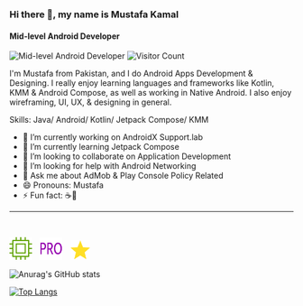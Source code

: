 ### Hi there 👋, my name is Mustafa Kamal
#### Mid-level Android Developer
![Mid-level Android Developer](https://raw.githubusercontent.com/sagar-viradiya/sagar-viradiya/master/resources/banner.png)
![Visitor Count](https://profile-counter.glitch.me/{YOURUSER}/count.svg)


I'm Mustafa from Pakistan, and I do Android Apps Development & Designing. I really enjoy learning languages and frameworks like Kotlin, KMM & Android Compose, as well as working in Native Android. I also enjoy wireframing, UI, UX, & designing in general.

Skills: Java/ Android/ Kotlin/ Jetpack Compose/ KMM

- 🔭 I’m currently working on AndroidX Support.lab 
- 🌱 I’m currently learning Jetpack Compose 
- 👯 I’m looking to collaborate on Application Development 
- 🤔 I’m looking for help with Android Networking 
- 💬 Ask me about AdMob & Play Console Policy Related  
- 😄 Pronouns: Mustafa 
- ⚡ Fun fact: ☕️🥰 

---
<br>

<a href='https://docs.github.com/en/developers'><img src='https://raw.githubusercontent.com/acervenky/animated-github-badges/master/assets/devbadge.gif' width='40' height='40'></a> <a href='https://github.com/pricing'><img src='https://raw.githubusercontent.com/acervenky/animated-github-badges/master/assets/pro.gif' width='40' height='40'></a> <a href='https://stars.github.com/'><img src='https://raw.githubusercontent.com/acervenky/animated-github-badges/master/assets/starbadge.gif' width='35' height='35'></a> 

![Anurag's GitHub stats](https://github-readme-stats.vercel.app/api?username=mustafakamal88&show_icons=true&theme=radical)

[![Top Langs](https://github-readme-stats.vercel.app/api/top-langs/?username=mustafakamal88&langs_count=8)](https://github.com/anuraghazra/github-readme-stats)
